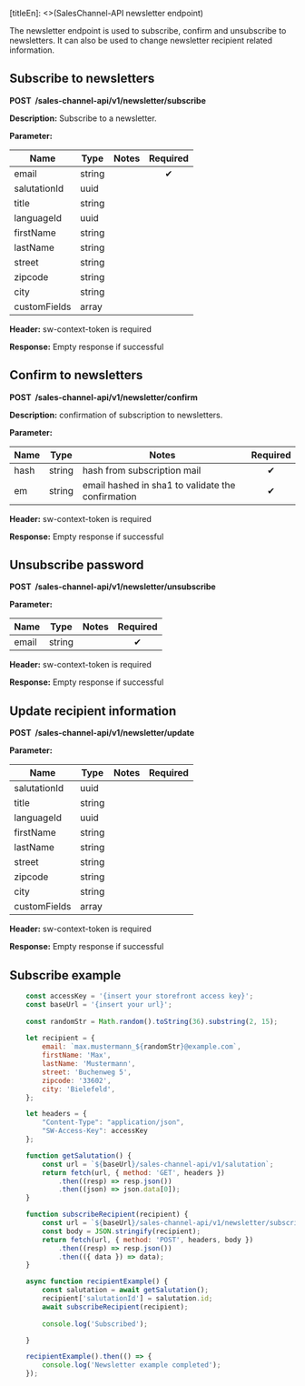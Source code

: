 [titleEn]: <>(SalesChannel-API newsletter endpoint)

The newsletter endpoint is used to subscribe, confirm and unsubscribe to newsletters. It can also be used to change newsletter recipient related information.

## Subscribe to newsletters

**POST  /sales-channel-api/v1/newsletter/subscribe**

**Description:** Subscribe to a newsletter. 

**Parameter:**

| Name                                   | Type    | Notes                                                       | Required |
| ---------------------------------------| ------- | ----------------------------------------------------------- | :------: |
| email                                  | string  |                                                             |    ✔     |
| salutationId                           | uuid    |                                                             |          |
| title                                  | string  |                                                             |          |
| languageId                             | uuid    |                                                             |          |
| firstName                              | string  |                                                             |          |
| lastName                               | string  |                                                             |          |
| street                                 | string  |                                                             |          |
| zipcode                                | string  |                                                             |          |
| city                                   | string  |                                                             |          |
| customFields                           | array   |                                                             |          |

**Header:** sw-context-token is required

**Response:** Empty response if successful

## Confirm to newsletters

**POST  /sales-channel-api/v1/newsletter/confirm**

**Description:** confirmation of subscription to newsletters. 

**Parameter:**

| Name     | Type   | Notes                                               | Required |
|----------|--------|-----------------------------------------------------|:--------:|
| hash     | string | hash from subscription mail                         |    ✔     |
| em       | string | email hashed in sha1 to validate the confirmation   |    ✔     |

**Header:** sw-context-token is required

**Response:** Empty response if successful

## Unsubscribe password

**POST  /sales-channel-api/v1/newsletter/unsubscribe**

**Parameter:**

| Name     | Type   | Notes | Required |
| -------- | ------ | ----- | :------: |
| email    | string |       |    ✔     |

**Header:** sw-context-token is required

**Response:** Empty response if successful

## Update recipient information

**POST  /sales-channel-api/v1/newsletter/update**

**Parameter:**

| Name                                   | Type    | Notes                                                       | Required |
| ---------------------------------------| ------- | ----------------------------------------------------------- | :------: |
| salutationId                           | uuid    |                                                             |          |
| title                                  | string  |                                                             |          |
| languageId                             | uuid    |                                                             |          |
| firstName                              | string  |                                                             |          |
| lastName                               | string  |                                                             |          |
| street                                 | string  |                                                             |          |
| zipcode                                | string  |                                                             |          |
| city                                   | string  |                                                             |          |
| customFields                           | array   |                                                             |          |

**Header:** sw-context-token is required

**Response:** Empty response if successful

## Subscribe example

```javascript
    const accessKey = '{insert your storefront access key}';
    const baseUrl = '{insert your url}';
    
    const randomStr = Math.random().toString(36).substring(2, 15);
    
    let recipient = {
        email: `max.mustermann_${randomStr}@example.com`,
        firstName: 'Max',
        lastName: 'Mustermann',
        street: 'Buchenweg 5',
        zipcode: '33602',
        city: 'Bielefeld',
    };

    let headers = {
        "Content-Type": "application/json",
        "SW-Access-Key": accessKey
    };

    function getSalutation() {
        const url = `${baseUrl}/sales-channel-api/v1/salutation`;
        return fetch(url, { method: 'GET', headers })
            .then((resp) => resp.json())
            .then((json) => json.data[0]);
    }

    function subscribeRecipient(recipient) {
        const url = `${baseUrl}/sales-channel-api/v1/newsletter/subscribe`;
        const body = JSON.stringify(recipient);
        return fetch(url, { method: 'POST', headers, body })
            .then((resp) => resp.json())
            .then(({ data }) => data);
    }

    async function recipientExample() {
        const salutation = await getSalutation();
        recipient['salutationId'] = salutation.id;
        await subscribeRecipient(recipient);
        
        console.log('Subscribed');

    }

    recipientExample().then(() => {
        console.log('Newsletter example completed');
    });
```
